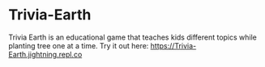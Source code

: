 # Trivia-Earth
Trivia Earth is an educational game that teaches kids different topics while planting tree one at a time. 
Try it out here: https://Trivia-Earth.jightning.repl.co
